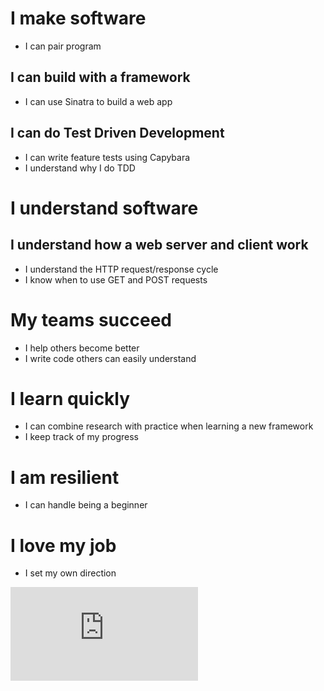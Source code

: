 # I make software

- I can pair program

## I can build with a framework
  - I can use Sinatra to build a web app

## I can do Test Driven Development
  - I can write feature tests using Capybara
  - I understand why I do TDD

# I understand software

## I understand how a web server and client work
  - I understand the HTTP request/response cycle
  - I know when to use GET and POST requests

# My teams succeed
  - I help others become better
  - I write code others can easily understand

# I learn quickly
  - I can combine research with practice when learning a new framework
  - I keep track of my progress

# I am resilient
  - I can handle being a beginner

# I love my job
  - I set my own direction


![Tracking pixel](https://githubanalytics.herokuapp.com/course/intro_to_the_web/reflection_objectives.md)
